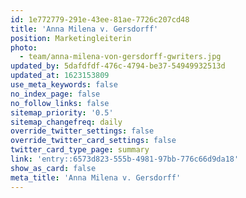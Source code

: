 ```yaml
---
id: 1e772779-291e-43ee-81ae-7726c207cd48
title: 'Anna Milena v. Gersdorff'
position: Marketingleiterin
photo:
  - team/anna-milena-von-gersdorff-gwriters.jpg
updated_by: 5dafdfdf-476c-4794-be37-54949932513d
updated_at: 1623153809
use_meta_keywords: false
no_index_page: false
no_follow_links: false
sitemap_priority: '0.5'
sitemap_changefreq: daily
override_twitter_settings: false
override_twitter_card_settings: false
twitter_card_type_page: summary
link: 'entry::6573d823-555b-4981-97bb-776c66d9da18'
show_as_card: false
meta_title: 'Anna Milena v. Gersdorff'
---
```

